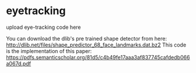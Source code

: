 # eyetracking
upload eye-tracking code here

You can download the dlib's pre trained shape detector from here: http://dlib.net/files/shape_predictor_68_face_landmarks.dat.bz2
This code is the implementation of this paper: https://pdfs.semanticscholar.org/81d5/c4b49fe17aaa3af837745cafdedb066a067d.pdf
